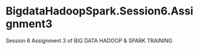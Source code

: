 # BigdataHadoopSpark.Session6.Assignment3
Session 6 Assignment 3 of BIG DATA HADOOP &amp; SPARK TRAINING
